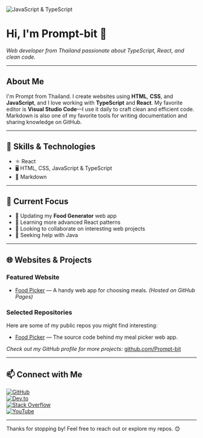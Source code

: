 ![JavaScript & TypeScript](https://yt3.googleusercontent.com/7nXINKEaZh9mvXE2uf_UsRVQIHf-_Ejw4Q0hnFxy2xVaV2huNnyg_8agw5MG_4_q8F--BCm1=w2276-fcrop64=1,00005a57ffffa5a8-k-c0xffffffff-no-nd-rj)

# Hi, I'm Prompt-bit 👋  
*Web developer from Thailand passionate about TypeScript, React, and clean code.*

---

## About Me  
I'm Prompt from Thailand. I create websites using **HTML**, **CSS**, and **JavaScript**, and I love working with **TypeScript** and **React**. My favorite editor is **Visual Studio Code**—I use it daily to craft clean and efficient code. Markdown is also one of my favorite tools for writing documentation and sharing knowledge on GitHub.

---

## 🔧 Skills & Technologies  
- ⚛️ React  
- 🖥️ HTML, CSS, JavaScript & TypeScript  
- 📄 Markdown  

---

## 🚀 Current Focus  
- 🔭 Updating my **Food Generator** web app  
- 🌱 Learning more advanced React patterns  
- 👯 Looking to collaborate on interesting web projects  
- 🤔 Seeking help with Java  

---

## 🌐 Websites & Projects

### Featured Website  
- [Food Picker](https://prompt-bit.github.io/food-picker/) — A handy web app for choosing meals. *(Hosted on GitHub Pages)*

### Selected Repositories  
Here are some of my public repos you might find interesting:

- [Food Picker](https://github.com/Prompt-bit/food-picker) — The source code behind my meal picker web app.  

*Check out my GitHub profile for more projects:* [github.com/Prompt-bit](https://github.com/Prompt-bit)

---

## 📫 Connect with Me  

[![GitHub](https://cdn.jsdelivr.net/npm/simple-icons@3.0.1/icons/github.svg)](https://github.com/Prompt-bit)  
[![Dev.to](https://cdn.jsdelivr.net/npm/simple-icons@3.0.1/icons/dev-dot-to.svg)](https://dev.to/ppprompt)  
[![Stack Overflow](https://cdn.jsdelivr.net/npm/simple-icons@3.0.1/icons/stackoverflow.svg)](https://stackoverflow.com/users/28432190)  
[![YouTube](https://cdn.jsdelivr.net/npm/simple-icons@3.0.1/icons/youtube.svg)](https://www.youtube.com/channel/UCxlmYCY3eH-8FjLt0olr-Og)  

---

Thanks for stopping by! Feel free to reach out or explore my repos. 😊
